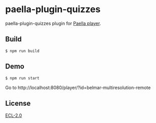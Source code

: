 # paella-plugin-quizzes

paella-plugin-quizzes plugin for [Paella player](https://github.com/polimediaupv/paella).



## Build

    $ npm run build

## Demo

    $ npm run start

Go to http://localhost:8080/player/?id=belmar-multiresolution-remote
    

## License

[ECL-2.0](https://opensource.org/licenses/ECL-2.0)

